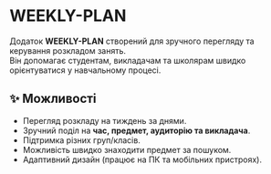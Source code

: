 # WEEKLY-PLAN

Додаток **WEEKLY-PLAN** створений для зручного перегляду та керування розкладом занять.  
Він допомагає студентам, викладачам та школярам швидко орієнтуватися у навчальному процесі.

## ✨ Можливості
- Перегляд розкладу на тиждень за днями.
- Зручний поділ на **час, предмет, аудиторію та викладача**.
- Підтримка різних груп/класів.
- Можливість швидко знаходити предмет за пошуком.
- Адаптивний дизайн (працює на ПК та мобільних пристроях).
